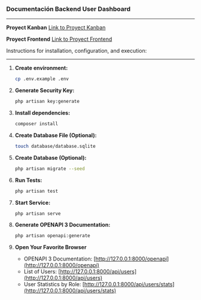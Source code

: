 ### **Documentación Backend User Dashboard**
----------

**Proyect Kanban**
[Link to Proyect Kanban](https://github.com/users/carterror/projects/9)

**Proyect Frontend**
[Link to Proyect Frontend](https://github.com/carterror/user-dashboard-client)

Instructions for installation, configuration, and execution:

-----------
1. **Create environment:**
    ```bash
    cp .env.example .env
    ```

2. **Generate Security Key:**
    ```bash
    php artisan key:generate
    ```

3. **Install dependencies:**
    ```bash
    composer install
    ```

4. **Create Database File (Optional):**
    ```bash
    touch database/database.sqlite
    ```

5. **Create Database (Optional):**
    ```bash
    php artisan migrate --seed
    ```

6. **Run Tests:**
    ```bash
    php artisan test
    ```

7. **Start Service:**
    ```bash
    php artisan serve
    ```

8. **Generate OPENAPI 3 Documentation:**
    ```bash
    php artisan openapi:generate
    ```

9. **Open Your Favorite Browser**
     - OPENAPI 3 Documentation: [http://127.0.0.1:8000/openapi](http://127.0.0.1:8000/openapi)
     - List of Users: [http://127.0.0.1:8000/api/users](http://127.0.0.1:8000/api/users)
     - User Statistics by Role: [http://127.0.0.1:8000/api/users/stats](http://127.0.0.1:8000/api/users/stats)

